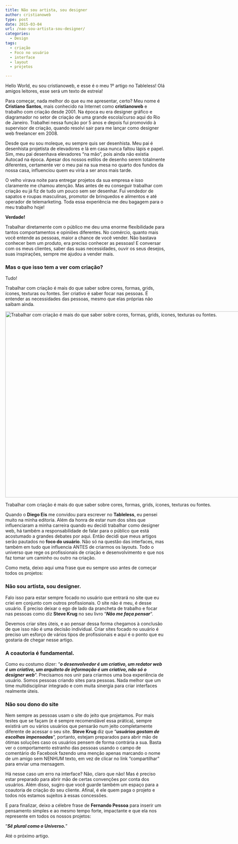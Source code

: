 ```yaml
---
title: Não sou artista, sou designer
author: cristianoweb
type: post
date: 2015-03-04
url: /nao-sou-artista-sou-designer/
categories:
  - Design
tags:
  - criação
  - Foco no usuário
  - interface
  - layout
  - projetos

---
```

Hello World, eu sou cristianoweb, e esse é o meu 1º artigo no Tableless! Olá amigos leitores, esse será um texto de estreia!

Para começar, nada melhor do que eu me apresentar, certo? Meu nome é **Cristiano Santos**, mais conhecido na Internet como **cristianoweb** e trabalho com criação desde 2001. Na época eu era designer gráfico e diagramador no setor de criação de uma grande escola/curso aqui do Rio de Janeiro. Trabalhei nessa função por 5 anos e depois fui promovido à supervisor de criação, quando resolvi sair para me lançar como designer web freelancer em 2008.

Desde que eu sou moleque, eu sempre quis ser desenhista. Meu pai é desenhista projetista de elevadores e lá em casa nunca faltou lápis e papel. Sim, meu pai desenhava elevadores &#8220;na mão&#8221;, pois ainda não existia Autocad na época. Apesar dos nossos estilos de desenho serem totalmente diferentes, certamente ver o meu pai na sua mesa no quarto dos fundos da nossa casa, influenciou quem eu viria a ser anos mais tarde.

O velho virava noite para entregar projetos da sua empresa e isso claramente me chamou atenção. Mas antes de eu conseguir trabalhar com criação eu já fiz de tudo um pouco sem ser desenhar. Fui vendedor de sapatos e roupas masculinas, promotor de brinquedos e alimentos e até operador de telemarketing. Toda essa experiência me deu bagagem para o meu trabalho hoje!

**Verdade!**

Trabalhar diretamente com o público me deu uma enorme flexibilidade para tantos comportamentos e opiniões diferentes. No comércio, quanto mais você entende as pessoas, maior a chance de você vender. Não bastava conhecer bem um produto, era preciso conhecer as pessoas! E conversar com os meus clientes, saber das suas necessidades, ouvir os seus desejos, suas inspirações, sempre me ajudou a vender mais.

### Mas o que isso tem a ver com criação?

Tudo!

Trabalhar com criação é mais do que saber sobre cores, formas, grids, ícones, texturas ou fontes. Ser criativo é saber focar nas pessoas. É entender as necessidades das pessoas, mesmo que elas próprias não saibam ainda.

<div id="attachment_47487" style="width: 790px" class="wp-caption aligncenter">
  <img class="wp-image-47487" src="http://tableless.com.br/uploads/2015/03/thumb-hello-world-eu-sou-cristianoweb-e-esse-e-o-meu-1o-artigo-no-tableless-001.png" alt="Trabalhar com criação é mais do que saber sobre cores, formas, grids, ícones, texturas ou fontes." width="780" height="585" srcset="uploads/2015/03/thumb-hello-world-eu-sou-cristianoweb-e-esse-e-o-meu-1o-artigo-no-tableless-001.png 800w, uploads/2015/03/thumb-hello-world-eu-sou-cristianoweb-e-esse-e-o-meu-1o-artigo-no-tableless-001-185x139.png 185w, uploads/2015/03/thumb-hello-world-eu-sou-cristianoweb-e-esse-e-o-meu-1o-artigo-no-tableless-001-400x300.png 400w" sizes="(max-width: 780px) 100vw, 780px" />
  
  <p class="wp-caption-text">
    Trabalhar com criação é mais do que saber sobre cores, formas, grids, ícones, texturas ou fontes.
  </p>
</div>

Quando o **Diego Eis** me convidou para escrever no **Tableless**, eu pensei muito na minha editoria. Além da honra de estar num dos sites que influenciaram a minha carreira quando eu decidi trabalhar como designer web, há também a responsabilidade de falar para o público que está acostumado a grandes debates por aqui. Então decidi que meus artigos serão pautados no **foco do usuário**. Não só na questão das interfaces, mas também em tudo que influencia ANTES de criarmos os layouts. Todo o universo que rege os profissionais de criação e desenvolvimento e que nos faz tomar um caminho ou outro na criação.

Como meta, deixo aqui uma frase que eu sempre uso antes de começar todos os projetos:

### Não sou artista, sou designer.

Falo isso para estar sempre focado no usuário que entrará no site que eu criei em conjunto com outros profissionais. O site não é meu, é desse usuário. É preciso deixar o ego de lado da prancheta de trabalho e focar nas pessoas como diz **Steve Krug** no seu livro &#8220;_**Não me faça pensar**_&#8220;.

Devemos criar sites úteis, e ao pensar dessa forma chegamos à conclusão de que isso não é uma decisão individual. Criar sites focado no usuário é preciso um esforço de vários tipos de profissionais e aqui é o ponto que eu gostaria de chegar nesse artigo.

### A coautoria é fundamental.

Como eu costumo dizer: &#8220;_**o desenvolvedor é um criativo, um redator web é um criativo, um arquiteto de informação é um criativo, não só o designer web**_&#8220;. Precisamos nos unir para criarmos uma boa experiência de usuário. Somos pessoas criando sites para pessoas. Nada melhor que um time multidisciplinar integrado e com muita sinergia para criar interfaces realmente úteis.

### Não sou dono do site

Nem sempre as pessoas usam o site do jeito que projetamos. Por mais testes que se façam (e é sempre recomendável essa prática), sempre existirá um ou vários usuários que pensarão num jeito completamente diferente de acessar o seu site. **Steve Krug** diz que &#8220;_**usuários gostam de escolhas impensadas**_&#8220;, portanto, estejam preparados para abrir mão de ótimas soluções caso os usuários pensem de forma contrária a sua. Basta ver o comportamento estranho das pessoas usando o campo de comentário do Facebook fazendo uma menção apenas marcando o nome de um amigo sem NENHUM texto, em vez de clicar no link &#8220;compartilhar&#8221; para enviar uma mensagem.

Há nesse caso um erro na interface? Não, claro que não! Mas é preciso estar preparado para abrir mão de certas convenções por conta dos usuários. Além disso, sugiro que você guarde também um espaço para a coautoria de criação do seu cliente. Afinal, é ele quem paga o projeto e todos nós estamos sujeitos à essas concessões.

E para finalizar, deixo a célebre frase de **Fernando Pessoa** para inserir um pensamento simples e ao mesmo tempo forte, impactante e que ela nos represente em todos os nossos projetos:

&#8220;_**Sê plural como o Universo.**_&#8221;

Até o próximo artigo.